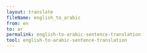 ```yaml
---
layout: translate
fileName: english_to_arabic
from: en
to: ar
permalink: english-to-arabic-sentence-translation
tool: english-to-arabic-sentence-translation
---
```

